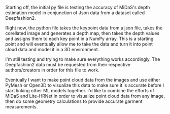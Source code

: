 Starting off, the initial py file is testing the accuracy of MiDaS's depth estimation model in conjunction of
Json data from a dataset called Deepfashion2.

Right now, the python file takes the keypoint data from a json file, takes the corellated image and generates a depth map, then
takes the depth values and assigns them to each key point in a NumPy array. This is a starting point and will eventually allow me to 
take the data and turn it into point cloud data and model it in a 3D environment.

I'm still testing and trying to make sure everything works accordingly. 
The Deepfashion2 data must be requested from their respective authors/creators in order for this file to work.

Eventually I want to make point cloud data from the images and use either PyMesh or Open3D to visualize this data to make sure it is accurate
before I start linking other ML models together. I'd like to combine the efforts of MiDaS and Lite-HRNet in order to visualize point cloud data from any image,
then do some geometry calculations to provide accurate garment measurements.
